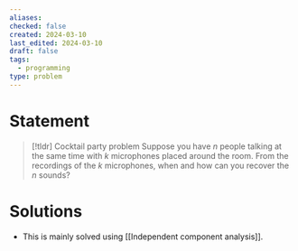 ```yaml
---
aliases: 
checked: false
created: 2024-03-10
last_edited: 2024-03-10
draft: false
tags:
  - programming
type: problem
---
```

# Statement

>[!tldr] Cocktail party problem
>Suppose you have $n$ people talking at the same time with $k$ microphones placed around the room. From the recordings of the $k$ microphones, when and how can you recover the $n$ sounds?

# Solutions
- This is mainly solved using [[Independent component analysis]].
